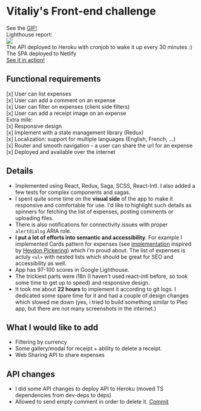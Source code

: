 # Vitaliy's Front-end challenge
See the [GIF!](https://pleo-expenses.netlify.com/app-demo-fast.gif)<br/>
Lighthouse report:<br/>
![](https://pleo-expenses.netlify.com/lighthouse-report.png)<br/>
The API deployed to Heroku with cronjob to wake it up every 30 minutes :)<br/>
The SPA deployed to Netlify<br/>
[See it in action!](https://pleo-expenses.netlify.com)

## Functional requirements
[x] User can list expenses<br />
[x] User can add a comment on an expense<br />
[x] User can filter on expenses (client side filters)<br />
[x] User can add a receipt image on an expense<br />
Extra mile:<br />
[x] Responsive design<br />
[x] Implement with a state management library (Redux)<br />
[x] Localization: support for multiple languages (English, French, ...)<br />
[x] Router and smooth navigation - a user can share the url for an expense<br />
[x] Deployed and available over the internet

## Details
* Implemented using React, Redux, Saga, SCSS, React-Intl. I also added a few tests for complex components and sagas.
* I spent quite some time on the **visual side** of the app to make it responsive and comfortable for use. I'd like to highlight such details as spinners for fetching the list of expenses, posting comments or uploading files. 
* There is also notifications for connectivity issues with proper `alertdialog` ARIA role.
* **I put a lot of efforts into semantic and accessibility**. For example I implemented Cards pattern for expenses (see [implementation](https://github.com/vstanyshevskyy/expenses-app/blob/master/frontend/src/helpers/card-click-helper.js) inspired by [Heydon Pickering](https://inclusive-components.design/cards/)) which i'm proud about. The list of expenses is actuly `<ul>` with nested lists which should be great for SEO and accessibility as well.
* App has 97-100 scores in Google Lighthouse.
* The trickiest parts were i18n (I haven't used react-intl before, so took some time to get up to speed) and responsive design.
* It took me about **22 hours** to implement it according to git logs. I dedicated some spare time for it and had a couple of design changes which slowed me down (yes, i tried to build something similar to Pleo app, but there are not many screenshots in the internet.)

## What I would like to add
* Filtering by currency
* Some gallery/modal for receipt + ability to delete a receipt.
* Web Sharing API to share expenses

## API changes
* I did some API changes to deploy API to Heroku (moved TS dependencies from dev-deps to deps)
* Allowed to send empty comment in order to delete it. [Commit](https://github.com/vstanyshevskyy/expenses-app/commit/aca61616d5c60c7717f5554cf0189e74c25aaea1)

